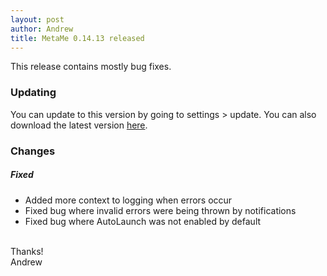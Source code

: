 ```yaml
---
layout: post
author: Andrew
title: MetaMe 0.14.13 released
---
```

This release contains mostly bug fixes.

### Updating

You can update to this version by going to settings > update.  You can also download the latest version [here](/download.html).

### Changes

##### Fixed
- Added more context to logging when errors occur 
- Fixed bug where invalid errors were being thrown by notifications
- Fixed bug where AutoLaunch was not enabled by default

<br/>
Thanks!
<br/>
Andrew